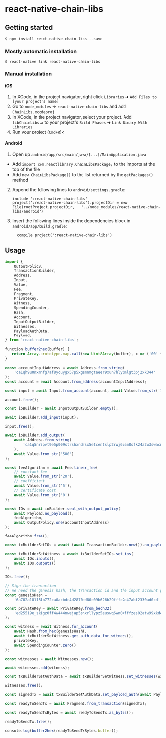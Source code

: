 # react-native-chain-libs

## Getting started

`$ npm install react-native-chain-libs --save`

### Mostly automatic installation

`$ react-native link react-native-chain-libs`

### Manual installation


#### iOS

1. In XCode, in the project navigator, right click `Libraries` ➜ `Add Files to [your project's name]`
2. Go to `node_modules` ➜ `react-native-chain-libs` and add `ChainLibs.xcodeproj`
3. In XCode, in the project navigator, select your project. Add `libChainLibs.a` to your project's `Build Phases` ➜ `Link Binary With Libraries`
4. Run your project (`Cmd+R`)<

#### Android

1. Open up `android/app/src/main/java/[...]/MainApplication.java`
  - Add `import com.reactlibrary.ChainLibsPackage;` to the imports at the top of the file
  - Add `new ChainLibsPackage()` to the list returned by the `getPackages()` method
2. Append the following lines to `android/settings.gradle`:
  	```
  	include ':react-native-chain-libs'
  	project(':react-native-chain-libs').projectDir = new File(rootProject.projectDir, 	'../node_modules/react-native-chain-libs/android')
  	```
3. Insert the following lines inside the dependencies block in `android/app/build.gradle`:
  	```
      compile project(':react-native-chain-libs')
  	```


## Usage
```javascript
import {
    OutputPolicy,
    TransactionBuilder,
    Address,
    Input,
    Value,
    Fee,
    Fragment,
    PrivateKey,
    Witness,
    SpendingCounter,
    Hash,
    Account,
    InputOutputBuilder,
    Witnesses,
    PayloadAuthData,
    Payload,
} from 'react-native-chain-libs';
​
​function buffer2hex(buffer) {
​   return Array.prototype.map.call(new Uint8Array(buffer), x => ('00' + x.toString(16)).slice(-2)).join('');
​}
​
const accountInputAddress = await Address.from_string(
    'ca1qh9u0nxmnfg7af8ycuygx57p5xgzmnmgtaeer9xun7hly6mlgt3pj2xk344'
);
const account = await Account.from_address(accountInputAddress);

const input = await Input.from_account(account, await Value.from_str('1000'));

account.free();

const ioBuilder = await InputOutputBuilder.empty();

await ioBuilder.add_input(input);

input.free();

await ioBuilder.add_output(
    await Address.from_string(
        'ca1q5nr5pvt9e5p009strshxndrsx5etcentslp2rwj6csm8sfk24a2w3swacn'
    ),
    await Value.from_str('500')
);

const feeAlgorithm = await Fee.linear_fee(
    // constant fee
    await Value.from_str('20'),
    // coefficient
    await Value.from_str('5'),
    // certificate cost
    await Value.from_str('0')
);

const IOs = await ioBuilder.seal_with_output_policy(
    await Payload.no_payload(),
    feeAlgorithm,
    await OutputPolicy.one(accountInputAddress)
);

feeAlgorithm.free();

const txBuilderSetIOs = await (await TransactionBuilder.new()).no_payload();

const txBuilderSetWitness = await txBuilderSetIOs.set_ios(
    await IOs.inputs(),
    await IOs.outputs()
);

IOs.free();

// Sign the transaction
// We need the genesis hash, the transaction id and the input account private key
const genesisHash =
    '6a702a181151b772ca0acbdc4d2870ed80c09b626b29fffc2e47abf2330ad0cd';

const privateKey = await PrivateKey.from_bech32(
    'ed25519e_sk1gz0ff4w444nwejap5shxrllypz5euswq6wn04fffzes02atw99xkd4jn838v3vrfg9eqt7f4sxjlsy0tdcmj0d2dqvwc8ztwgyfnwyszvjg32'
);

const witness = await Witness.for_account(
    await Hash.from_hex(genesisHash),
    await txBuilderSetWitness.get_auth_data_for_witness(),
    privateKey,
    await SpendingCounter.zero()
);

const witnesses = await Witnesses.new();

await witnesses.add(witness);

const txBuilderSetAuthData = await txBuilderSetWitness.set_witnesses(witnesses);

witnesses.free();

const signedTx = await txBuilderSetAuthData.set_payload_auth(await PayloadAuthData.for_no_payload());

const readyToSendTx = await Fragment.from_transaction(signedTx);

const readyToSendTxBytes = await readyToSendTx.as_bytes();

readyToSendTx.free();

​console.log(buffer2hex(readyToSendTxBytes.buffer));
```
